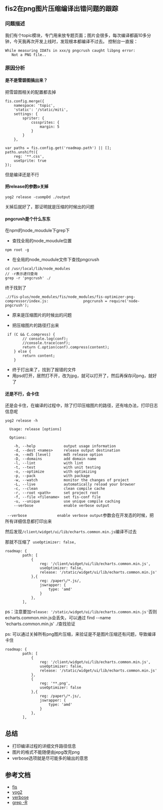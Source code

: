 ## fis2在png图片压缩编译出错问题的跟踪

### 问题描述

我们有个topic模块，专门用来放专题页面；图片会很多，每次编译都画10多分钟，今天我再次开发上线时，发现根本都编译不过去。
控制台一直报：

```
While measuring IDATs in xxx/g pngcrush caught libpng error:
   Not a PNG file..
```

### 原因分析

#### 是不是雪碧图搞出来？

把雪碧图相关的配置都去掉

```
fis.config.merge({
    namespace: 'topic',
    'static': '/static/miti',
    settings: {
        spriter: {
            csssprites: {
                margin: 5
            }
        }
    },
```

```
var paths = fis.config.get('roadmap.path') || [];
paths.unshift({
    reg: '**.css',
    useSprite: true
});
```

但是编译还是不行

#### 把release的参数o关掉

```
yog2 release -cuompDd ./output

```
关掉后就好了，那证明就是压缩的时候出的问题

#### pngcrush是个什么东东

在npm的node_moudule下grep下


+ 查找全局的node_moudule位置

```
npm root -g

```
+ 在全局的node_moudule文件下查找pngcrush

```
cd /usr/local/lib/node_modules
// -r表示递归查询
grep -r 'pngcrush' ./

```
终于找到了

```
.//fis-plus/node_modules/fis/node_modules/fis-optimizer-png-compressor/index.js:                pngcrunsh = require('node-pngcrush');

```
+ 原来是压缩图片的时候出的问题

+ 把压缩图片的路径打出来

```
 if (C && C.compress) {
        // console.log(conf);
        //console.trace(conf);
        return C.option(conf).compress(content);
    } else {
        return content;
    }
```

+ 终于打出来了，找到了报错的文件
+ 用psd打开，居然打不开，改为jpg，就可以打开了，然后再保存问png，就好了

#### 还是不行，会卡住

还是会卡住，在编译的过程中，除了打印压缩图片的路径，还有啥办法，打印日志信息呢


```
yog2 release -h

  Usage: release [options]

  Options:

    -h, --help             output usage information
    -d, --dest <names>     release output destination
    -m, --md5 [level]      md5 release option
    -D, --domains          add domain name
    -l, --lint             with lint
    -t, --test             with unit testing
    -o, --optimize         with optimizing
    -p, --pack             with package
    -w, --watch            monitor the changes of project
    -L, --live             automatically reload your browser
    -c, --clean            clean compile cache
    -r, --root <path>      set project root
    -f, --file <filename>  set fis-conf file
    -u, --unique           use unique compile caching
    --verbose              enable verbose output
```

` --verbose              enable verbose output`参数会在开发态的时候，把所有详细信息都打印出来

然后发现`/client/widget/ui/lib/echarts.common.min.js`编译不过去


那就不压缩了` useOptimizer: false,`

```
roadmap: {
        path: [
            {
                reg: '/client/widget/ui/lib/echarts.common.min.js',
                useOptimizer: false,
                release: '/static/widget/ui/lib/echarts.common.min.js'
            },{
                reg: /paper\/*.js/,
                jswrapper: {
                    type: 'amd'
                }
            },
        ],
```
ps：注意要加`release: '/static/widget/ui/lib/echarts.common.min.js'`否则echarts.common.min.js会丢失，可以通过 find --name 'echarts.common.min.js' ./查找验证

ps: 可以通过关掉所有png图片压缩，来验证是不是图片压缩还有问题，导致编译卡住
```
roadmap: {
        path: [
            {
                reg: '/client/widget/ui/lib/echarts.common.min.js',
                useOptimizer: false,
                release: '/static/widget/ui/lib/echarts.common.min.js'
            },
            {
                reg: '**.png',
                useOptimizer: false
            },{
                reg: /paper\/*.js/,
                jswrapper: {
                    type: 'amd'
                }
            },
        ],
```
## 总结

+ 打印编译过程的详细文件路径信息
+ 图片的格式不能随便由jepg改完png
+ verbose选项就是尽可能多的输出的意思

## 参考文档

+ [fis](http://fex-team.github.io/fis-site/docs/api/fis-conf.html#roadmap)
+ [yog2](http://fex.baidu.com/yog2/docs/basic/cli.html#命令行)
+ [verbose](https://zhidao.baidu.com/question/210543319.html)
+ [grep -R](http://blog.csdn.net/yongan1006/article/details/8134401)
